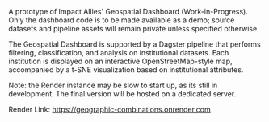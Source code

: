 A prototype of Impact Allies' Geospatial Dashboard (Work-in-Progress). Only the dashboard code is to be made available as a demo; source datasets and pipeline assets will remain private unless specified otherwise. 

The Geospatial Dashboard is supported by a Dagster pipeline that performs filtering, classification, and analysis on institutional datasets. Each institution is displayed on an interactive OpenStreetMap-style map, accompanied by a t-SNE visualization based on institutional attributes.

Note: the Render instance may be slow to start up, as its still in development. The final version will be hosted on a dedicated server. 

Render Link: https://geographic-combinations.onrender.com

